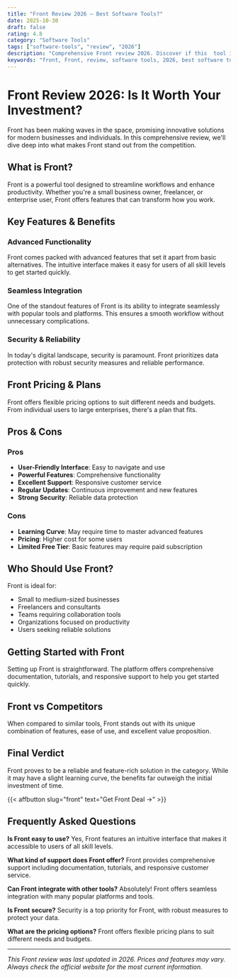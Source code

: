 ```yaml
---
title: "Front Review 2026 – Best Software Tools?"
date: 2025-10-30
draft: false
rating: 4.8
category: "Software Tools"
tags: ["software-tools", "review", "2026"]
description: "Comprehensive Front review 2026. Discover if this  tool is the best choice for your needs."
keywords: "front, Front, review, software tools, 2026, best software tools"
---
```


# Front Review 2026: Is It Worth Your Investment?

Front has been making waves in the  space, promising innovative solutions for modern businesses and individuals. In this comprehensive review, we'll dive deep into what makes Front stand out from the competition.

## What is Front?

Front is a powerful  tool designed to streamline workflows and enhance productivity. Whether you're a small business owner, freelancer, or enterprise user, Front offers features that can transform how you work.

## Key Features & Benefits

### Advanced Functionality
Front comes packed with advanced features that set it apart from basic alternatives. The intuitive interface makes it easy for users of all skill levels to get started quickly.

### Seamless Integration
One of the standout features of Front is its ability to integrate seamlessly with popular tools and platforms. This ensures a smooth workflow without unnecessary complications.

### Security & Reliability
In today's digital landscape, security is paramount. Front prioritizes data protection with robust security measures and reliable performance.

## Front Pricing & Plans

Front offers flexible pricing options to suit different needs and budgets. From individual users to large enterprises, there's a plan that fits.

## Pros & Cons

### Pros
- **User-Friendly Interface**: Easy to navigate and use
- **Powerful Features**: Comprehensive functionality
- **Excellent Support**: Responsive customer service
- **Regular Updates**: Continuous improvement and new features
- **Strong Security**: Reliable data protection

### Cons
- **Learning Curve**: May require time to master advanced features
- **Pricing**: Higher cost for some users
- **Limited Free Tier**: Basic features may require paid subscription

## Who Should Use Front?

Front is ideal for:
- Small to medium-sized businesses
- Freelancers and consultants
- Teams requiring collaboration tools
- Organizations focused on productivity
- Users seeking reliable  solutions

## Getting Started with Front

Setting up Front is straightforward. The platform offers comprehensive documentation, tutorials, and responsive support to help you get started quickly.

## Front vs Competitors

When compared to similar tools, Front stands out with its unique combination of features, ease of use, and excellent value proposition.

## Final Verdict

Front proves to be a reliable and feature-rich solution in the  category. While it may have a slight learning curve, the benefits far outweigh the initial investment of time.

{{< affbutton slug="front" text="Get Front Deal →" >}}

## Frequently Asked Questions

**Is Front easy to use?**
Yes, Front features an intuitive interface that makes it accessible to users of all skill levels.

**What kind of support does Front offer?**
Front provides comprehensive support including documentation, tutorials, and responsive customer service.

**Can Front integrate with other tools?**
Absolutely! Front offers seamless integration with many popular platforms and tools.

**Is Front secure?**
Security is a top priority for Front, with robust measures to protect your data.

**What are the pricing options?**
Front offers flexible pricing plans to suit different needs and budgets.

---

*This Front review was last updated in 2026. Prices and features may vary. Always check the official website for the most current information.*
